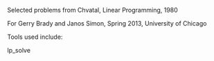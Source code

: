 Selected problems from Chvatal, Linear Programming, 1980  
  
For Gerry Brady and Janos Simon, Spring 2013, University of Chicago

Tools used include:  

lp_solve
